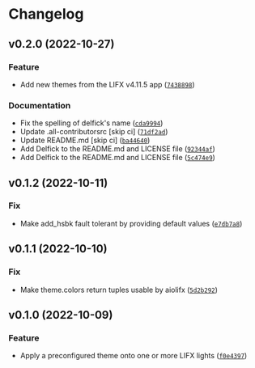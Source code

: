 # Changelog

<!--next-version-placeholder-->

## v0.2.0 (2022-10-27)
### Feature
* Add new themes from the LIFX v4.11.5 app ([`7438898`](https://github.com/Djelibeybi/aiolifx-themes/commit/74388987c0d2d2a857d0916a3bcc6d7134a837d4))

### Documentation
* Fix the spelling of delfick's name ([`cda9994`](https://github.com/Djelibeybi/aiolifx-themes/commit/cda9994c13a808087c60544015102e39488df364))
* Update .all-contributorsrc [skip ci] ([`71df2ad`](https://github.com/Djelibeybi/aiolifx-themes/commit/71df2ade0f84b4bf7a0216c85a4376c144930864))
* Update README.md [skip ci] ([`ba44640`](https://github.com/Djelibeybi/aiolifx-themes/commit/ba44640a87c5a7787e48f12c9b62291cf2604024))
* Add Delfick to the README.md and LICENSE file ([`92344af`](https://github.com/Djelibeybi/aiolifx-themes/commit/92344afc14368482588ec8ee031e915cde18ebae))
* Add Delfick to the README.md and LICENSE file ([`5c474e9`](https://github.com/Djelibeybi/aiolifx-themes/commit/5c474e9d448225230e8d12e3abd8a099b1b48449))

## v0.1.2 (2022-10-11)
### Fix
* Make add_hsbk fault tolerant by providing default values ([`e7db7a8`](https://github.com/Djelibeybi/aiolifx-themes/commit/e7db7a87e02ff5d2733e7dd9da42cd1cc79daeb3))

## v0.1.1 (2022-10-10)
### Fix
* Make theme.colors return tuples usable by aiolifx ([`5d2b292`](https://github.com/Djelibeybi/aiolifx-themes/commit/5d2b2926da706f2ec364c8f9db82e8259e12d1d6))

## v0.1.0 (2022-10-09)
### Feature
* Apply a preconfigured theme onto one or more LIFX lights ([`f0e4397`](https://github.com/Djelibeybi/aiolifx-themes/commit/f0e4397dd6ea29f001f5518d41691ecc1d9770e0))
